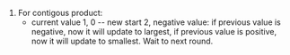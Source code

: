 1. For contigous product:
	* current value
	1, 0 -- new start
	2, negative value: if previous value is negative, now it will update to largest, if previous value is positive, now it will update to smallest. Wait to next round. 